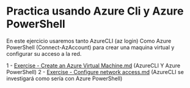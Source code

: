 # Practica usando Azure Cli y Azure PowerShell

En este ejercicio usaremos tanto AzureCLI (az login) Como Azure PowerShell (Connect-AzAccount) para crear una maquina virtual y configurar su acceso a la red.

1 - [Exercise - Create an Azure Virtual Machine.md](Ejercicio) (AzureCLI Y Azure PowerShell)
2 - [Exercise - Configure network access.md]() (AzureCLI se investigará como sería con Azure PowerShell)

